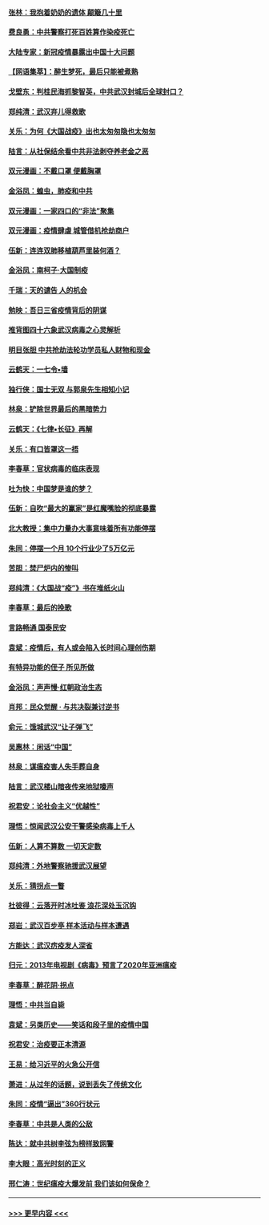 #### [张林：我抱着奶奶的遗体 颠簸几十里](../pages/nsc993/n11920945.md?t=03071702) 
#### [费良勇：中共警察打死百姓算作染疫死亡](../pages/nsc993/n11919264.md?t=03071702) 
#### [大陆专家：新冠疫情暴露出中国十大问题](../pages/nsc993/n11919187.md?t=03071702) 
#### [【网语集萃】：醉生梦死，最后只能被煮熟](../pages/nsc993/n11918994.md?t=03071702) 
#### [戈壁东：判桂民海抓黎智英，中共武汉封城后全球封口？](../pages/nsc993/n11917982.md?t=03071702) 
#### [郑纯清：武汉弃儿得救歌](../pages/nsc993/n11917881.md?t=03071702) 
#### [关乐：为何《大国战疫》出也太匆匆隐也太匆匆](../pages/nsc993/n11917792.md?t=03071702) 
#### [陆言：从社保结余看中共非法剥夺养老金之恶](../pages/nsc993/n11917084.md?t=03071702) 
#### [双元漫画：不戴口罩 便戴胸罩](../pages/nsc993/n11916447.md?t=03071702) 
#### [金浴凤：蝗虫，肺疫和中共](../pages/nsc993/n11916904.md?t=03071702) 
#### [双元漫画：一家四口的“非法”聚集](../pages/nsc993/n11916378.md?t=03071702) 
#### [双元漫画：疫情肆虐 城管借机抢劫商户](../pages/nsc993/n11916310.md?t=03071702) 
#### [伍新：连连双肺移植葫芦里装何酒？](../pages/nsc993/n11913667.md?t=03071702) 
#### [金浴凤：南柯子·大国制疫](../pages/nsc993/n11913657.md?t=03071702) 
#### [千瑞：天的谴告  人的机会](../pages/nsc993/n11913309.md?t=03071702) 
#### [勉映：吾日三省疫情背后的阴谋](../pages/nsc993/n11913079.md?t=03071702) 
#### [推背图四十六象武汉病毒之心灵解析](../pages/nsc993/n11911761.md?t=03071702) 
#### [明目张胆 中共抢劫法轮功学员私人财物和现金](../pages/nsc993/n11910262.md?t=03071702) 
#### [云鹤天：一七令▪墙](../pages/nsc993/n11910627.md?t=03071702) 
#### [独行侠：国士无双 与郭泉先生相知小记](../pages/nsc993/n11910613.md?t=03071702) 
#### [林泉：铲除世界最后的黑暗势力](../pages/nsc993/n11909320.md?t=03071702) 
#### [云鹤天：《七律▪长征》再解](../pages/nsc993/n11909327.md?t=03071702) 
#### [关乐：有口皆罩这一捂](../pages/nsc993/n11908393.md?t=03071702) 
#### [李春草：官状病毒的临床表现](../pages/nsc993/n11908339.md?t=03071702) 
#### [吐为快：中国梦是谁的梦？](../pages/nsc993/n11906564.md?t=03071702) 
#### [伍新：自吹“最大的赢家”是红魔嘴脸的彻底暴露](../pages/nsc993/n11906407.md?t=03071702) 
#### [北大教授：集中力量办大事意味着所有功能停摆](../pages/nsc993/n11904800.md?t=03071702) 
#### [朱同：停摆一个月 10个行业少了5万亿元](../pages/nsc993/n11904498.md?t=03071702) 
#### [苦胆：焚尸炉内的惨叫](../pages/nsc993/n11904479.md?t=03071702) 
#### [郑纯清：《大国战“疫”》书在堆纸火山](../pages/nsc993/n11904450.md?t=03071702) 
#### [李春草：最后的挽歌](../pages/nsc993/n11904441.md?t=03071702) 
#### [言路畅通 国泰民安](../pages/nsc993/n11904222.md?t=03071702) 
#### [袁斌：疫情后，有人或会陷入长时间心理创伤期](../pages/nsc993/n11901514.md?t=03071702) 
#### [有特异功能的侄子 所见所做](../pages/nsc993/n11901154.md?t=03071702) 
#### [金浴凤：声声慢‧红朝政治生态](../pages/nsc993/n11899553.md?t=03071702) 
#### [肖邦：民众觉醒 · 与共决裂兼讨逆书](../pages/nsc993/n11898435.md?t=03071702) 
#### [俞元：饿城武汉“让子弹飞”](../pages/nsc993/n11898344.md?t=03071702) 
#### [吴惠林：闲话“中国”](../pages/nsc993/n11898182.md?t=03071702) 
#### [林泉：谋瘟疫害人失手葬自身](../pages/nsc993/n11897892.md?t=03071702) 
#### [陆言：武汉楼山暗夜传来地狱嚎声](../pages/nsc993/n11897033.md?t=03071702) 
#### [祝君安：论社会主义“优越性”](../pages/nsc993/n11897005.md?t=03071702) 
#### [理悟：惊闻武汉公安干警感染病毒上千人](../pages/nsc993/n11896947.md?t=03071702) 
#### [伍新：人算不算数 一切天定数](../pages/nsc993/n11893372.md?t=03071702) 
#### [郑纯清：外地警察驰援武汉展望](../pages/nsc993/n11893115.md?t=03071702) 
#### [关乐：猜拐点一瞥](../pages/nsc993/n11893020.md?t=03071702) 
#### [杜彼得：云落开时冰吐鉴 浪花深处玉沉钩](../pages/nsc993/n11892107.md?t=03071702) 
#### [郑岩：武汉百步亭 样本活动与样本遭遇](../pages/nsc993/n11892310.md?t=03071702) 
#### [方能达：武汉疠疫发人深省](../pages/nsc993/n11891376.md?t=03071702) 
#### [归元：2013年电视剧《病毒》预言了2020年亚洲瘟疫](../pages/nsc993/n11891126.md?t=03071702) 
#### [李春草：醉花阴·拐点](../pages/nsc993/n11890567.md?t=03071702) 
#### [理悟：中共当自毙](../pages/nsc993/n11890559.md?t=03071702) 
#### [袁斌：另类历史——笑话和段子里的疫情中国](../pages/nsc993/n11889243.md?t=03071702) 
#### [祝君安：治疫要正本清源](../pages/nsc993/n11889085.md?t=03071702) 
#### [王易：给习近平的火急公开信](../pages/nsc993/n11888225.md?t=03071702) 
#### [萧进：从过年的话题，说到丢失了传统文化](../pages/nsc993/n11887732.md?t=03071702) 
#### [朱同：疫情“逼出”360行状元](../pages/nsc993/n11887678.md?t=03071702) 
#### [李春草：中共是人类的公敌](../pages/nsc993/n11887656.md?t=03071702) 
#### [陈达：就中共树李弦为榜样致网警](../pages/nsc993/n11887625.md?t=03071702) 
#### [李大眼：高光时刻的正义](../pages/nsc993/n11887585.md?t=03071702) 
#### [邢仁涛：世纪瘟疫大爆发前 我们该如何保命？](../pages/nsc993/n11887535.md?t=03071702) 

----
#### [ >>> 更早内容 <<< ](../indexes/nsc993-earlier.md)
